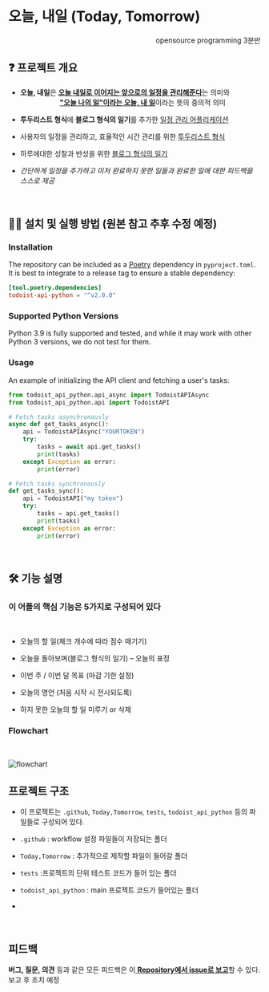 

  # **오늘, 내일 (Today, Tomorrow)**

  <div align="right">
  opensource programming 3분반
</div>

 

## ❓ 프로젝트 개요   
- **오늘, 내일**은  <u>**오늘 내일로 이어지는 앞으로의 일정을 관리해준다**</u>는 의미와   <br> &nbsp;&nbsp;&nbsp;&nbsp;&nbsp;&nbsp;&nbsp;&nbsp;&nbsp;&nbsp;&nbsp;&nbsp;&nbsp;&nbsp;&nbsp;&nbsp;&nbsp;&nbsp;&nbsp; <u>**"오늘 나의 일"이라는 오늘, 내 일**</u>이라는 뜻의 중의적 의미

 - **투두리스트 형식**에 **블로그 형식의 일기**를 추가한 <u>일정 관리 어플리케이션</u>
- 사용자의 일정을 관리하고, 효율적인 시간 관리를 위한 <u>투두리스트 형식</u>
- 하루에대한 성찰과 반성을 위한 <u>블로그 형식의 일기</u>
- *간단하게 일정을 추가하고 미처 완료하지 못한 일들과 완료한 일에 대한 피드백을 스스로 제공*  

<br>

## 🙋‍♀️ 설치 및 실행 방법 (원본 참고 추후 수정 예정) 
### Installation

The repository can be included as a [Poetry](https://python-poetry.org/) dependency in `pyproject.toml`.
It is best to integrate to a release tag to ensure a stable dependency:

```toml
[tool.poetry.dependencies]
todoist-api-python = "^v2.0.0"
```

### Supported Python Versions

Python 3.9 is fully supported and tested, and while it may work with other Python 3 versions, we do not test for them.

### Usage

An example of initializing the API client and fetching a user's tasks:

```python
from todoist_api_python.api_async import TodoistAPIAsync
from todoist_api_python.api import TodoistAPI

# Fetch tasks asynchronously
async def get_tasks_async():
    api = TodoistAPIAsync("YOURTOKEN")
    try:
        tasks = await api.get_tasks()
        print(tasks)
    except Exception as error:
        print(error)

# Fetch tasks synchronously
def get_tasks_sync():
    api = TodoistAPI("my token")
    try:
        tasks = api.get_tasks()
        print(tasks)
    except Exception as error:
        print(error)
```
<br>

## 🛠 기능 설명   

### 이 어플의 핵심 기능은 5가지로 구성되어 있다
<br>

- 오늘의 할 일(체크 개수에 따라 점수 매기기)   

- 오늘을 돌아보며(블로그 형식의 일기) – 오늘의 표정
- 이번 주 / 이번 달 목표 (마감 기한 설정)
- 오늘의 명언 (처음 시작 시 전시되도록)
- 하지 못한 오늘의 할 일 미루기 or 삭제

### Flowchart

<br>

![flowchart](https://github.com/tmddbs/Today-Tomorrow/assets/75741576/1cf65aea-45a2-4a40-8f66-4ae66f3703f3)

## 프로젝트 구조


- 이 프로젝트는 `.github`, `Today,Tomorrow`, `tests`, `todoist_api_python` 등의 파일들로 구성되어 있다. 

- `.github` : workflow 설정 파일들이 저장되는 폴더
- `Today,Tomorrow` : 추가적으로 제작할 파일이 들어갈 폴더
- `tests` :프로젝트의 단위 테스트 코드가 들어 있는 폴더
-  `todoist_api_python` : main 프로젝트 코드가 들어있는 폴더
-  
<br>

## 피드백



**버그, 질문, 의견** 등과 같은 모든 피드백은 이<u> **Repository에서 issue로 보고**</u>할 수 있다. 보고 후 조치 예정
   
